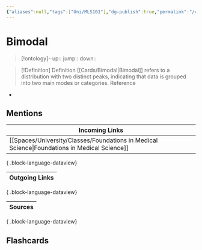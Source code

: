 ```yaml
---
{"aliases":null,"tags":["Uni/MLS101"],"dg-publish":true,"permalink":"/cards/bimodal/","dgPassFrontmatter":true}
---
```


# Bimodal

> [!ontology]-
> up:: 
> jump:: 
> down:: 

> [!Definition] Definition
> [[Cards/Bimodal\|Bimodal]] refers to a distribution with two distinct peaks, indicating that data is grouped into two main modes or categories.
[](Bimodal.md) Reference
- 

## Mentions

| Incoming Links                                                                                  |
| ----------------------------------------------------------------------------------------------- |
| [[Spaces/University/Classes/Foundations in Medical Science\|Foundations in Medical Science]] |

{ .block-language-dataview}

| Outgoing Links |
| -------------- |

{ .block-language-dataview}

| Sources |
| ------- |

{ .block-language-dataview}

## Flashcards 

